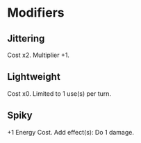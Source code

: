 # Modifiers

## Jittering

Cost x2. Multiplier +1.

## Lightweight

Cost x0. Limited to 1 use(s) per turn.

## Spiky

+1 Energy Cost. Add effect(s): Do 1 damage.
